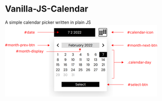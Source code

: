 # Vanilla-JS-Calendar
A simple calendar picker written in plain JS
<img src="./datePickerCommented.png">
